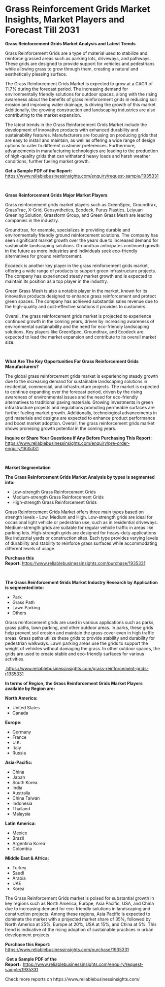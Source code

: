 <p><h1>Grass Reinforcement Grids Market Insights, Market Players and Forecast Till 2031</h1></p><p><strong>Grass Reinforcement Grids Market Analysis and Latest Trends</strong></p>
<p><p>Grass Reinforcement Grids are a type of material used to stabilize and reinforce grassed areas such as parking lots, driveways, and pathways. These grids are designed to provide support for vehicles and pedestrians while allowing grass to grow through them, creating a natural and aesthetically pleasing surface.</p><p>The Grass Reinforcement Grids Market is expected to grow at a CAGR of 11.7% during the forecast period. The increasing demand for environmentally friendly solutions for outdoor spaces, along with the rising awareness about the benefits of grass reinforcement grids in reducing soil erosion and improving water drainage, is driving the growth of this market. Additionally, the growing construction and landscaping industries are also contributing to the market expansion.</p><p>The latest trends in the Grass Reinforcement Grids Market include the development of innovative products with enhanced durability and sustainability features. Manufacturers are focusing on producing grids that are easy to install and maintain, as well as offering a wide range of design options to cater to different customer preferences. Furthermore, advancements in manufacturing technologies are leading to the production of high-quality grids that can withstand heavy loads and harsh weather conditions, further fueling market growth.</p></p>
<p><strong>Get a Sample PDF of the Report:&nbsp;</strong> <a href="https://www.reliablebusinessinsights.com/enquiry/request-sample/1935331">https://www.reliablebusinessinsights.com/enquiry/request-sample/1935331</a></p>
<p>&nbsp;</p>
<p><strong>Grass Reinforcement Grids Major Market Players</strong></p>
<p><p>Grass reinforcement grids market players such as GreenSpec, Groundtrax, GrassTrac, X-Grid, Geosynthetics, Ecodeck, Purus Plastics, Leiyuan Greening Solution, Grassform Group, and Green Grass Mesh are leading companies in the industry.</p><p>Groundtrax, for example, specializes in providing durable and environmentally friendly ground reinforcement solutions. The company has seen significant market growth over the years due to increased demand for sustainable landscaping solutions. Groundtrax anticipates continued growth in the future as more industries and individuals seek eco-friendly alternatives for ground reinforcement.</p><p>Ecodeck is another key player in the grass reinforcement grids market, offering a wide range of products to support green infrastructure projects. The company has experienced steady market growth and is expected to maintain its position as a top player in the industry.</p><p>Green Grass Mesh is also a notable player in the market, known for its innovative products designed to enhance grass reinforcement and protect green spaces. The company has achieved substantial sales revenue due to the high-quality and cost-effective solutions it provides to customers.</p><p>Overall, the grass reinforcement grids market is projected to experience continued growth in the coming years, driven by increasing awareness of environmental sustainability and the need for eco-friendly landscaping solutions. Key players like GreenSpec, Groundtrax, and Ecodeck are expected to lead the market expansion and contribute to its overall market size.</p></p>
<p>&nbsp;</p>
<p><strong>What Are The Key Opportunities For Grass Reinforcement Grids Manufacturers?</strong></p>
<p><p>The global grass reinforcement grids market is experiencing steady growth due to the increasing demand for sustainable landscaping solutions in residential, commercial, and infrastructure projects. The market is expected to continue expanding over the forecast period, driven by the rising awareness of environmental issues and the need for eco-friendly alternatives to traditional paving materials. Growing investments in green infrastructure projects and regulations promoting permeable surfaces are further fueling market growth. Additionally, technological advancements in grid materials and designs are expected to enhance product performance and boost market adoption. Overall, the grass reinforcement grids market shows promising growth potential in the coming years.</p></p>
<p><strong>Inquire or Share Your Questions If Any Before Purchasing This Report:</strong> <a href="https://www.reliablebusinessinsights.com/enquiry/pre-order-enquiry/1935331">https://www.reliablebusinessinsights.com/enquiry/pre-order-enquiry/1935331</a></p>
<p>&nbsp;</p>
<p><strong>Market Segmentation</strong></p>
<p><strong>The Grass Reinforcement Grids Market Analysis by types is segmented into:</strong></p>
<p><ul><li>Low-strength Grass Reinforcement Grids</li><li>Medium-strength Grass Reinforcement Grids</li><li>High-strength Grass Reinforcement Grids</li></ul></p>
<p><p>Grass Reinforcement Grids Market offers three main types based on strength levels - Low, Medium and High. Low-strength grids are ideal for occasional light vehicle or pedestrian use, such as in residential driveways. Medium-strength grids are suitable for regular vehicle traffic in areas like parking lots. High-strength grids are designed for heavy-duty applications like industrial yards or construction sites. Each type provides varying levels of durability and stability to reinforce grass surfaces while accommodating different levels of usage.</p></p>
<p><strong>Purchase this Report:&nbsp;</strong><a href="https://www.reliablebusinessinsights.com/purchase/1935331">https://www.reliablebusinessinsights.com/purchase/1935331</a></p>
<p>&nbsp;</p>
<p><strong>The Grass Reinforcement Grids Market Industry Research by Application is segmented into:</strong></p>
<p><ul><li>Park</li><li>Grass Path</li><li>Lawn Parking</li><li>Others</li></ul></p>
<p><p>Grass reinforcement grids are used in various applications such as parks, grass paths, lawn parking, and other outdoor areas. In parks, these grids help prevent soil erosion and maintain the grass cover even in high traffic areas. Grass paths utilize these grids to provide stability and durability for pedestrian walkways. Lawn parking areas use the grids to support the weight of vehicles without damaging the grass. In other outdoor spaces, the grids are used to create stable and eco-friendly surfaces for various activities.</p></p>
<p><a href="https://www.reliablebusinessinsights.com/grass-reinforcement-grids-r1935331">&nbsp;https://www.reliablebusinessinsights.com/grass-reinforcement-grids-r1935331</a></p>
<p><strong>In terms of Region, the Grass Reinforcement Grids Market Players available by Region are:</strong></p>
<p>
    <p> <strong> North America: </strong>
        <ul>
            <li>United States</li>
            <li>Canada</li>
        </ul>
        </p> 
    <p> <strong> Europe: </strong>
        <ul>
            <li>Germany</li>
            <li>France</li>
            <li>U.K.</li>
            <li>Italy</li>
            <li>Russia</li>
        </ul>
        </p> 
    <p> <strong> Asia-Pacific: </strong>
        <ul>
            <li>China</li>
            <li>Japan</li>
            <li>South Korea</li>
            <li>India</li>
            <li>Australia</li>
            <li>China Taiwan</li>
            <li>Indonesia</li>
            <li>Thailand</li>
            <li>Malaysia</li>
        </ul>
        </p> 
    <p> <strong> Latin America: </strong>
        <ul>
            <li>Mexico</li>
            <li>Brazil</li>
            <li>Argentina Korea</li>
            <li>Colombia</li>
        </ul>
        </p> 
    <p> <strong> Middle East & Africa: </strong>
        <ul>
            <li>Turkey</li>
            <li>Saudi</li>
            <li>Arabia</li>
            <li>UAE</li>
            <li>Korea</li>
        </ul>
    </p>
    </p>
<p><p>The Grass Reinforcement Grids market is poised for substantial growth in key regions such as North America, Europe, Asia Pacific, USA, and China due to increasing demand for eco-friendly solutions in landscaping and construction projects. Among these regions, Asia Pacific is expected to dominate the market with a projected market share of 35%, followed by North America at 25%, Europe at 20%, USA at 15%, and China at 5%. This trend is indicative of the rising adoption of sustainable practices in urban development projects.</p></p>
<p><strong>Purchase this Report: </strong><a href="https://www.reliablebusinessinsights.com/purchase/1935331">https://www.reliablebusinessinsights.com/purchase/1935331</a></p>
<p>&nbsp;<strong>Get a Sample PDF of the Report:&nbsp;&nbsp;</strong><a href="https://www.reliablebusinessinsights.com/enquiry/request-sample/1935331">https://www.reliablebusinessinsights.com/enquiry/request-sample/1935331</a></p>
<p><strong></strong></p>
<p>Check more reports on https://www.reliablebusinessinsights.com/</p>